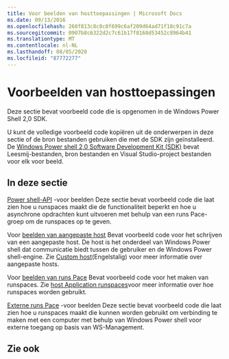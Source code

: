 ```yaml
---
title: Voor beelden van hosttoepassingen | Microsoft Docs
ms.date: 09/13/2016
ms.openlocfilehash: 260f813c8c8c8f699c6af209d64ad71f18c91c7a
ms.sourcegitcommit: 0907b8c6322d2c7c61b17f8168d53452c8964b41
ms.translationtype: MT
ms.contentlocale: nl-NL
ms.lasthandoff: 08/05/2020
ms.locfileid: "87772277"
---
```

# <a name="host-application-samples"></a>Voorbeelden van hosttoepassingen

Deze sectie bevat voorbeeld code die is opgenomen in de Windows Power Shell 2,0 SDK.

 U kunt de volledige voorbeeld code kopiëren uit de onderwerpen in deze sectie of de bron bestanden gebruiken die met de SDK zijn geïnstalleerd. De [Windows Power shell 2,0 Software Development Kit (SDK)](https://www.microsoft.com/download/details.aspx?id=2560) bevat Leesmij-bestanden, bron bestanden en Visual Studio-project bestanden voor elk voor beeld.

## <a name="in-this-section"></a>In deze sectie

 [Power shell-API](./windows-powershell-api-samples.md) -voor beelden Deze sectie bevat voorbeeld code die laat zien hoe u runspaces maakt die de functionaliteit beperkt en hoe u asynchrone opdrachten kunt uitvoeren met behulp van een runs Pace-groep om de runspaces op te geven.

 Voor [beelden van aangepaste host](./custom-host-samples.md) Bevat voorbeeld code voor het schrijven van een aangepaste host. De host is het onderdeel van Windows Power shell dat communicatie biedt tussen de gebruiker en de Windows Power shell-engine. Zie [Custom host](./writing-a-windows-powershell-host-application.md)(Engelstalig) voor meer informatie over aangepaste hosts.

 Voor [beelden van runs Pace](./runspace-samples.md) Bevat voorbeeld code voor het maken van runspaces. Zie [host Application runspaces](creating-runspaces.md)voor meer informatie over hoe runspaces worden gebruikt.

 [Externe runs Pace](./remote-runspace-samples.md) -voor beelden Deze sectie bevat voorbeeld code die laat zien hoe u runspaces maakt die kunnen worden gebruikt om verbinding te maken met een computer met behulp van Windows Power shell voor externe toegang op basis van WS-Management.

## <a name="see-also"></a>Zie ook
